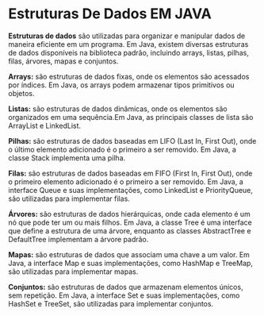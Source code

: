 # **Estruturas De Dados EM JAVA**   

**Estruturas de dados** são utilizadas para organizar e manipular dados de maneira eficiente em um programa. 
Em Java, existem diversas estruturas de dados disponíveis na biblioteca padrão, incluindo arrays, listas, pilhas, filas,
árvores, mapas e conjuntos.

**Arrays:** são estruturas de dados fixas, onde os elementos são acessados por índices. Em Java, os arrays podem 
armazenar tipos primitivos ou objetos.

**Listas:** são estruturas de dados dinâmicas, onde os elementos são organizados em uma sequência.Em Java, as
principais classes de lista são ArrayList e LinkedList.

**Pilhas:** são estruturas de dados baseadas em LIFO (Last In, First Out), onde o último elemento adicionado é o
primeiro a ser removido. Em Java, a classe Stack implementa uma pilha.

**Filas:** são estruturas de dados baseadas em FIFO (First In, First Out), onde o primeiro elemento adicionado é o
primeiro a ser removido. Em Java, a interface Queue e suas implementações, como LinkedList e PriorityQueue,
são utilizadas para implementar filas.

**Árvores:** são estruturas de dados hierárquicas, onde cada elemento é um nó que pode ter um ou mais filhos. Em Java,
a classe Tree é uma interface que define a estrutura de uma árvore, enquanto as classes AbstractTree e DefaultTree
implementam a árvore padrão.

**Mapas:** são estruturas de dados que associam uma chave a um valor. Em Java, a interface Map e suas implementações,
como HashMap e TreeMap, são utilizadas para implementar mapas.

**Conjuntos:** são estruturas de dados que armazenam elementos únicos, sem repetição. Em Java, a interface Set e suas
implementações, como HashSet e TreeSet, são utilizadas para implementar conjuntos.